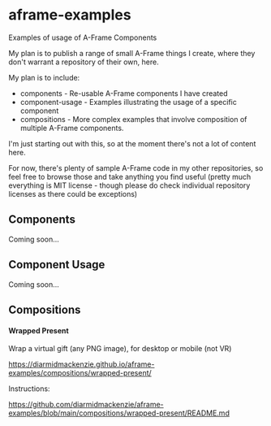 # aframe-examples
 Examples of usage of A-Frame Components



My plan is to publish a range of small A-Frame things I create, where they don't warrant a repository of their own, here.

My plan is to include:

- components - Re-usable A-Frame components I have created
- component-usage - Examples illustrating the usage of a specific component
- compositions - More complex examples that involve composition of multiple A-Frame components.

I'm just starting out with this, so at the moment there's not a lot of content here.

For now, there's plenty of sample A-Frame code in my other repositories, so feel free to browse those and take anything you find useful (pretty much everything is MIT license - though please do check individual repository licenses as there could be exceptions)



## Components

Coming soon...



## Component Usage

Coming soon...



## Compositions

#### Wrapped Present

Wrap a virtual gift (any PNG image), for desktop or mobile (not VR)

https://diarmidmackenzie.github.io/aframe-examples/compositions/wrapped-present/

Instructions:

https://github.com/diarmidmackenzie/aframe-examples/blob/main/compositions/wrapped-present/README.md

